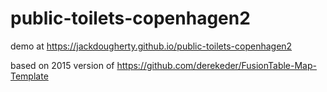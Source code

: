 # public-toilets-copenhagen2
demo at https://jackdougherty.github.io/public-toilets-copenhagen2

based on 2015 version of https://github.com/derekeder/FusionTable-Map-Template
